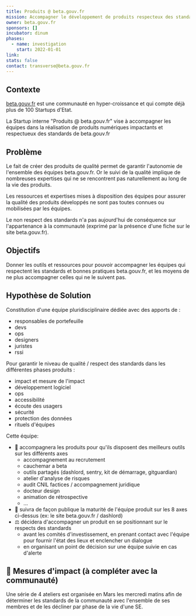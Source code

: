 ```yaml
---
title: Produits @ beta.gouv.fr
mission: Accompagner le développement de produits respecteux des standards de beta.gouv.fr
owner: beta.gouv.fr
sponsors: []
incubator: dinum
phases:
  - name: investigation
    start: 2022-01-01
link: 
stats: false
contact: transverse@beta.gouv.fr
---
```


## Contexte

[beta.gouv.fr](https://beta.gouv.fr) est une communauté en hyper-croissance et qui compte déjà plus de 100 Startups d'Etat. 

La Startup interne "Produits @ beta.gouv.fr" vise à accompagner les équipes dans la réalisation de produits numériques impactants et respectueux des standards de beta.gouv.fr

## Problème

Le fait de créer des produits de qualité permet de garantir l'autonomie de l'ensemble des équipes beta.gouv.fr. Or le suivi de la qualité implique de nombreuses expertises qui ne se rencontrent pas naturellement au long de la vie des produits.

Les ressources et expertises mises à disposition des équipes pour assurer la qualité des produits développés ne sont pas toutes connues ou mobilisées par les équipes.

Le non respect des standards n'a pas aujourd'hui de conséquence sur l'appartenance à la communauté (exprimé par la présence d'une fiche sur le site beta.gouv.fr).

## Objectifs

Donner les outils et ressources pour pouvoir accompagner les équipes qui respectent les standards et bonnes pratiques beta.gouv.fr, et les moyens de ne plus accompagner celles qui ne le suivent pas.

## Hypothèse de Solution

Constitution d'une équipe pluridisciplinaire dédiée avec des apports de :
 - responsables de portefeuille
 - devs
 - ops
 - designers
 - juristes
 - rssi

Pour garantir le niveau de qualité / respect des standards dans les différentes phases produits :
 - impact et mesure de l'impact
 - développement logiciel
 - ops
 - accessibilité
 - écoute des usagers
 - sécurité
 - protection des données
 - rituels d'équipes

Cette équipe:
 - :handshake: accompagnera les produits pour qu'ils disposent des meilleurs outils sur les différents axes
     - accompagnement au recrutement
     - cauchemar a beta
     - outils partagés (dashlord, sentry, kit de démarrage, gitguardian)
     - atelier d'analyse de risques
     - audit CNIL factices / accompagnement juridique
     - docteur design
     - animation de rétrospective
     - ...
 - :mag_right: suivra de façon publique la maturité de l'équipe produit sur les 8 axes ci-dessus (ex: le site beta.gouv.fr / dashlord)
 - :balance_scale: décidera d'accompagner un produit en se positionnant sur le respects des standards
     - avant les comités d'investissement, en prenant contact avec l'équipe pour fournir l'état des lieux et enclencher un dialogue
     - en organisant un point de décision sur une équipe suivie en cas d'alerte

## :construction: Mesures d'impact (à compléter avec la communauté)

Une série de 4 ateliers est organisée en Mars les mercredi matins afin de déterminer les standards de la communauté avec l'ensemble de ses membres et de les décliner par phase de la vie d'une SE.

